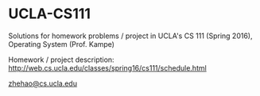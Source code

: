# UCLA-CS111

Solutions for homework problems / project in UCLA's CS 111 (Spring 2016), Operating System (Prof. Kampe)

Homework / project description: http://web.cs.ucla.edu/classes/spring16/cs111/schedule.html

zhehao@cs.ucla.edu